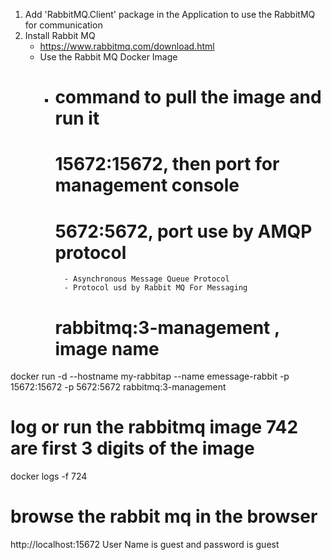 1. Add 'RabbitMQ.Client' package in the Application to use the RabbitMQ for communication
2. Install Rabbit MQ
    - https://www.rabbitmq.com/download.html
    - Use the Rabbit MQ Docker Image
        - # command to pull the image and run it
          # 15672:15672, then port for management console
          # 5672:5672, port use by AMQP protocol
                - Asynchronous Message Queue Protocol
                - Protocol usd by Rabbit MQ For Messaging
          # rabbitmq:3-management , image name


docker run -d --hostname my-rabbitap --name emessage-rabbit -p 15672:15672 -p 5672:5672 rabbitmq:3-management

# log or run the rabbitmq image 742 are first 3 digits of the image
docker logs -f 724

# browse the rabbit mq in the browser

http://localhost:15672
User Name is guest and password is guest
   
